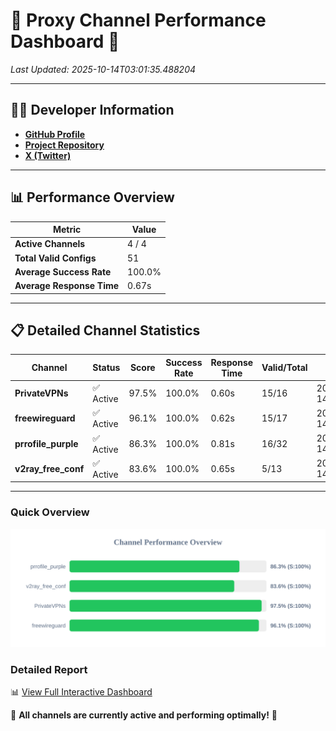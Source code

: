 # 🌟 Proxy Channel Performance Dashboard 🌟

_Last Updated: 2025-10-14T03:01:35.488204_

---

## 👩‍💻 Developer Information

- **[GitHub Profile](https://github.com/4n0nymou3)**  
- **[Project Repository](https://github.com/4n0nymou3/multi-proxy-config-fetcher)**  
- **[X (Twitter)](https://x.com/4n0nymou3)**  

---

## 📊 Performance Overview

| Metric                | Value       |
|-----------------------|-------------|
| **Active Channels**   | 4 / 4       |
| **Total Valid Configs** | 51          |
| **Average Success Rate** | 100.0%      |
| **Average Response Time** | 0.67s       |

---

## 📋 Detailed Channel Statistics

| Channel          | Status     | Score  | Success Rate | Response Time | Valid/Total | Last Success               |
|------------------|------------|--------|--------------|---------------|-------------|----------------------------|
| **PrivateVPNs**  | ✅ Active  | 97.5%  | 100.0% | 0.60s         | 15/16       | 2025-10-14T03:01:34.845412 |
| **freewireguard**  | ✅ Active  | 96.1%  | 100.0% | 0.62s         | 15/17       | 2025-10-14T03:01:35.486451 |
| **prrofile_purple**  | ✅ Active  | 86.3%  | 100.0% | 0.81s         | 16/32       | 2025-10-14T03:01:33.504648 |
| **v2ray_free_conf**  | ✅ Active  | 83.6%  | 100.0% | 0.65s         | 5/13       | 2025-10-14T03:01:34.204760 |

---

### Quick Overview
<div align="center">
  <a href="https://raw.githubusercontent.com/nullluser/NullRepo/refs/heads/main/assets/channel_stats_chart.svg">
    <img src="https://raw.githubusercontent.com/nullluser/NullRepo/refs/heads/main/assets/channel_stats_chart.svg" alt="Source Performance Statistics" width="800">
  </a>
</div>

### Detailed Report
📊 [View Full Interactive Dashboard](https://htmlpreview.github.io/?https://github.com/nullluser/NullRepo/blob/main/assets/performance_report.html)

🎉 **All channels are currently active and performing optimally!** 🎉
